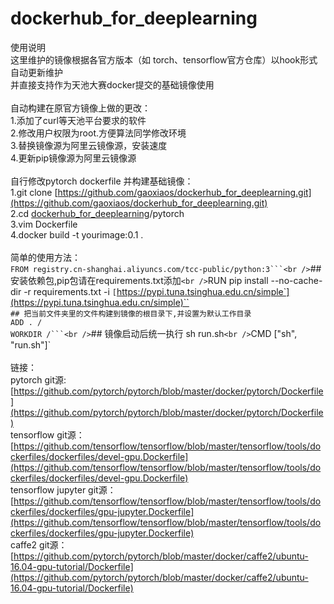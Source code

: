 # dockerhub_for_deeplearning

使用说明<br />这里维护的镜像根据各官方版本（如 torch、tensorflow官方仓库）以hook形式自动更新维护<br />并直接支持作为天池大赛docker提交的基础镜像使用<br />
<br />自动构建在原官方镜像上做的更改：<br />1.添加了curl等天池平台要求的软件<br />2.修改用户权限为root.方便算法同学修改环境<br />3.替换镜像源为阿里云镜像源，安装速度<br />4.更新pip镜像源为阿里云镜像源<br />
<br />自行修改pytorch dockerfile 并构建基础镜像：<br />1.git clone [https://github.com/gaoxiaos/dockerhub_for_deeplearning.git](https://github.com/gaoxiaos/dockerhub_for_deeplearning.git)<br />2.cd [dockerhub_for_deeplearning](https://github.com/gaoxiaos/dockerhub_for_deeplearning.git)/pytorch<br />3.vim Dockerfile<br />4.docker build -t yourimage:0.1 .<br />
<br />简单的使用方法：<br />`FROM registry.cn-shanghai.aliyuncs.com/tcc-public/python:3```<br />`##安装依赖包,pip包请在requirements.txt添加`<br />`RUN pip install --no-cache-dir -r requirements.txt -i `[`https://pypi.tuna.tsinghua.edu.cn/simple`](https://pypi.tuna.tsinghua.edu.cn/simple)``<br />`## 把当前文件夹里的文件构建到镜像的根目录下,并设置为默认工作目录`<br />`ADD . /`<br />`WORKDIR /```<br />`## 镜像启动后统一执行 sh run.sh`<br />`CMD ["sh", "run.sh"]`<br />
<br />链接：<br />pytorch git源:[https://github.com/pytorch/pytorch/blob/master/docker/pytorch/Dockerfile](https://github.com/pytorch/pytorch/blob/master/docker/pytorch/Dockerfile)<br />tensorflow git源：[https://github.com/tensorflow/tensorflow/blob/master/tensorflow/tools/dockerfiles/dockerfiles/devel-gpu.Dockerfile](https://github.com/tensorflow/tensorflow/blob/master/tensorflow/tools/dockerfiles/dockerfiles/devel-gpu.Dockerfile)<br />tensorflow jupyter git源：[https://github.com/tensorflow/tensorflow/blob/master/tensorflow/tools/dockerfiles/dockerfiles/gpu-jupyter.Dockerfile](https://github.com/tensorflow/tensorflow/blob/master/tensorflow/tools/dockerfiles/dockerfiles/gpu-jupyter.Dockerfile)<br />caffe2 git源：[https://github.com/pytorch/pytorch/blob/master/docker/caffe2/ubuntu-16.04-gpu-tutorial/Dockerfile](https://github.com/pytorch/pytorch/blob/master/docker/caffe2/ubuntu-16.04-gpu-tutorial/Dockerfile)<br />


